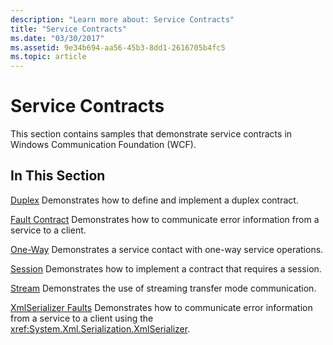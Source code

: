 ```yaml
---
description: "Learn more about: Service Contracts"
title: "Service Contracts"
ms.date: "03/30/2017"
ms.assetid: 9e34b694-aa56-45b3-8dd1-2616705b4fc5
ms.topic: article
---
```

# Service Contracts

This section contains samples that demonstrate service contracts in Windows Communication Foundation (WCF).

## In This Section

 [Duplex](duplex.md)
Demonstrates how to define and implement a duplex contract.

 [Fault Contract](fault-contract.md)
Demonstrates how to communicate error information from a service to a client.

 [One-Way](one-way.md)
Demonstrates a service contact with one-way service operations.

 [Session](session.md)
Demonstrates how to implement a contract that requires a session.

 [Stream](stream.md)
Demonstrates the use of streaming transfer mode communication.

 [XmlSerializer Faults](xmlserializer-faults.md)
Demonstrates how to communicate error information from a service to a client using the <xref:System.Xml.Serialization.XmlSerializer>.
